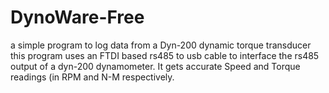 # DynoWare-Free
a simple program to log data from a Dyn-200 dynamic torque transducer
this program uses an FTDI based rs485 to usb cable to interface the rs485 output of a dyn-200 dynamometer.
It gets accurate Speed and Torque readings (in RPM and N-M respectively. 
